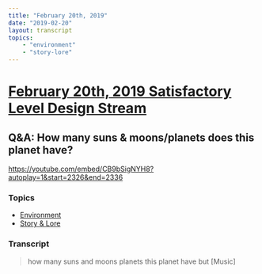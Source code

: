```yaml
---
title: "February 20th, 2019"
date: "2019-02-20"
layout: transcript
topics: 
    - "environment"
    - "story-lore"
---
```

# [February 20th, 2019 Satisfactory Level Design Stream](../2019-02-20.md)
## Q&A: How many suns & moons/planets does this planet have?
https://youtube.com/embed/CB9bSigNYH8?autoplay=1&start=2326&end=2336
### Topics
* [Environment](../topics/environment.md)
* [Story & Lore](../topics/story-lore.md)

### Transcript

> how many suns and moons planets this
> planet have but
> [Music]
